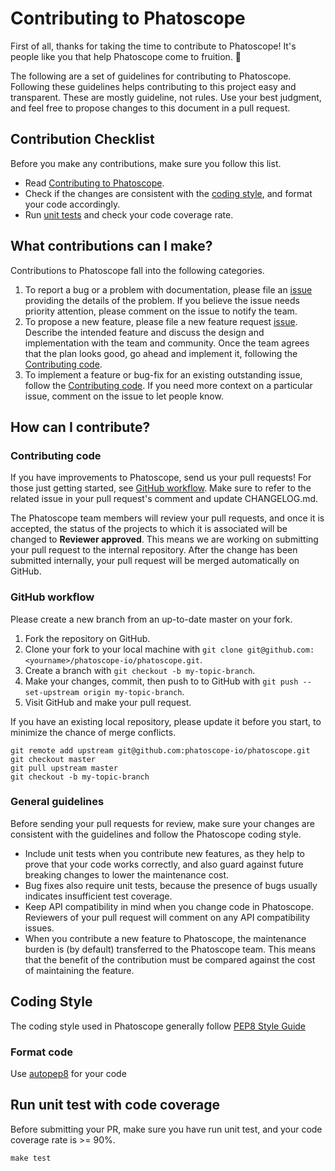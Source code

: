 # Contributing to Phatoscope

First of all, thanks for taking the time to contribute to Phatoscope! It's people like you that help Phatoscope come to fruition. :tada:

The following are a set of guidelines for contributing to Phatoscope. Following these guidelines helps contributing to this project easy and transparent. These are mostly guideline, not rules. Use your best judgment, and feel free to propose changes to this document in a pull request.

## Contribution Checklist

Before you make any contributions, make sure you follow this list.

- Read [Contributing to Phatoscope](CONTRIBUTING.md).
- Check if the changes are consistent with the [coding style](CONTRIBUTING.md#coding-style), and format your code accordingly.
- Run [unit tests](CONTRIBUTING.md#run-unit-test-with-code-coverage) and check your code coverage rate.

## What contributions can I make?

Contributions to Phatoscope fall into the following categories.

1. To report a bug or a problem with documentation, please file an [issue](https://github.com/phatoscope-io/phatoscope/issues/new/choose) providing the details of the problem. If you believe the issue needs priority attention, please comment on the issue to notify the team.
2. To propose a new feature, please file a new feature request [issue](https://github.com/phatoscope-io/phatoscope/issues/new/choose). Describe the intended feature and discuss the design and implementation with the team and community. Once the team agrees that the plan looks good, go ahead and implement it, following the [Contributing code](CONTRIBUTING.md#contributing-code).
3. To implement a feature or bug-fix for an existing outstanding issue, follow the [Contributing code](CONTRIBUTING.md#contributing-code). If you need more context on a particular issue, comment on the issue to let people know.

## How can I contribute?

### Contributing code

If you have improvements to Phatoscope, send us your pull requests! For those just getting started, see [GitHub workflow](#github-workflow). Make sure to refer to the related issue in your pull request's comment and update CHANGELOG.md.

The Phatoscope team members will review your pull requests, and once it is accepted, the status of the projects to which it is associated will be changed to **Reviewer approved**. This means we are working on submitting your pull request to the internal repository. After the change has been submitted internally, your pull request will be merged automatically on GitHub.

### GitHub workflow

Please create a new branch from an up-to-date master on your fork.

1. Fork the repository on GitHub.
2. Clone your fork to your local machine with `git clone git@github.com:<yourname>/phatoscope-io/phatoscope.git`.
3. Create a branch with `git checkout -b my-topic-branch`.
4. Make your changes, commit, then push to to GitHub with `git push --set-upstream origin my-topic-branch`.
5. Visit GitHub and make your pull request.

If you have an existing local repository, please update it before you start, to minimize the chance of merge conflicts.

```shell
git remote add upstream git@github.com:phatoscope-io/phatoscope.git
git checkout master
git pull upstream master
git checkout -b my-topic-branch
```

### General guidelines

Before sending your pull requests for review, make sure your changes are consistent with the guidelines and follow the Phatoscope coding style.

- Include unit tests when you contribute new features, as they help to prove that your code works correctly, and also guard against future breaking changes to lower the maintenance cost.
- Bug fixes also require unit tests, because the presence of bugs usually indicates insufficient test coverage.
- Keep API compatibility in mind when you change code in Phatoscope. Reviewers of your pull request will comment on any API compatibility issues.
- When you contribute a new feature to Phatoscope, the maintenance burden is (by default) transferred to the Phatoscope team. This means that the benefit of the contribution must be compared against the cost of maintaining the feature.


## Coding Style
The coding style used in Phatoscope generally follow [PEP8 Style Guide](https://www.python.org/dev/peps/pep-0008/)


### Format code
Use [autopep8](https://github.com/hhatto/autopep8) for your code

## Run unit test with code coverage

Before submitting your PR, make sure you have run unit test, and your code coverage rate is >= 90%.


```shell
make test
```
